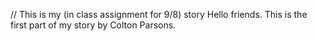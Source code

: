 // This is my (in class assignment for 9/8) story
Hello friends. This is the first part of my story by Colton Parsons.
